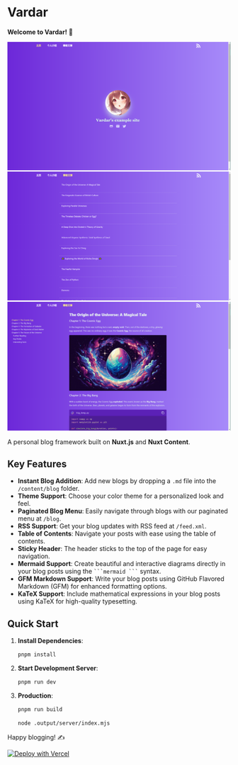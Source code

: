 # Vardar

**Welcome to Vardar!** 🚀

![screenshot of Vardar 1](./screenshot1.png)
![screenshot of Vardar 2](./screenshot2.png)
![screenshot of Vardar 3](./screenshot3.png)

A personal blog framework built on **Nuxt.js** and **Nuxt Content**.

## Key Features

- **Instant Blog Addition**: Add new blogs by dropping a `.md` file into the `/content/blog` folder.
- **Theme Support**: Choose your color theme for a personalized look and feel.
- **Paginated Blog Menu**: Easily navigate through blogs with our paginated menu at `/blog`.
- **RSS Support**: Get your blog updates with RSS feed at `/feed.xml`.
- **Table of Contents**: Navigate your posts with ease using the table of contents.
- **Sticky Header**: The header sticks to the top of the page for easy navigation.
- **Mermaid Support**: Create beautiful and interactive diagrams directly in your blog posts using the ` ```mermaid ``` ` syntax.
- **GFM Markdown Support**: Write your blog posts using GitHub Flavored Markdown (GFM) for enhanced formatting options.
- **KaTeX Support**: Include mathematical expressions in your blog posts using KaTeX for high-quality typesetting.

## Quick Start

1. **Install Dependencies**:

   ```bash
   pnpm install
   ```

2. **Start Development Server**:

   ```bash
   pnpm run dev
   ```

3. **Production**:

   ```bash
   pnpm run build
   ```

   ```bash
   node .output/server/index.mjs
   ```

Happy blogging! ✍️

[![Deploy with Vercel](https://vercel.com/button)](https://vercel.com/new/clone?repository-url=https%3A%2F%2Fgithub.com%2Fhanyujie2002%2FVardar)
